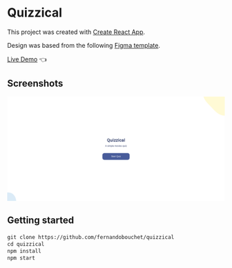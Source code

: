 # Quizzical

This project was created with [Create React App](https://github.com/facebook/create-react-app).

Design was based from the following [Figma template](https://www.figma.com/file/E9S5iPcm10f0RIHK8mCqKL/Quizzical-App?node-id=8%3A2).


[Live Demo](https://fernandobouchet.github.io/quizzical/) :point_left:


## Screenshots

![App Screenshot](https://github.com/fernandobouchet/quizzical/blob/main/quizzical_preview.png?raw=true)

## Getting started

```
git clone https://github.com/fernandobouchet/quizzical
cd quizzical
npm install
npm start
```
